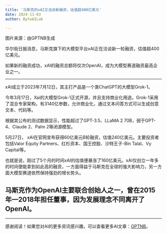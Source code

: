 ```yaml
---
title: '马斯克的xAI又洽谈新融资，估值超400亿美元'
date: 2024-11-03
author: ByteAILab

---
```


图片来源：由GPTNB生成

华尔街日报消息，马斯克旗下的大模型平台xAI正在洽谈新一轮融资，估值超400亿美元。

如果新的融资成功，xAI的融资总额将仅次OpenAI，成为大模型赛道融资最高企业之一。

---


xAI成立于2023年7月12日，其主打产品是一个类ChatGPT的大模型Grok-1。

今年3月17日，Xai的大模型Grok-1正式开源，并且支持商业化用途。Grok-1采用了混合专家架构，有3140亿参数，允许商业化，通过文本问答方式可以生成创意文本、代码等。

根据其公布的测试数据显示，性能超过了GPT-3.5、LLaMA 2 70B，弱于GPT-4、Claude 2、Palm 2等闭源模型。

5月27日， xAI在官网宣布获得60亿美元B轮融资，估值240亿美元。主要投资者包括Valor Equity Partners、红杉资本、国王控股、沙特王子-Bin Talal、Vy Capital等。

也就是说，刚过了5个月的时间xAI的估值便暴涨了160亿美元。xAI仅创立一年多的时间便能拿到如此高的融资，一方面得益于马斯克在全球的强大影响力，另一方面大模型赛道依然保持强劲的增长势头。

马斯克作为OpenAI主要联合创始人之一，曾在2015年—2018年担任董事，因为发展理念不同离开了OpenAI。
---
---
感谢阅读！如果您对AI的更多资讯感兴趣，可以查看更多AI文章：[GPTNB](https://gptnb.com)。